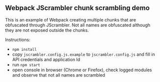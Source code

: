 Webpack JScrambler chunk scrambling demo
----------------------------------------

This is an example of Webpack creating multiple chunks that are obfuscated through JScrambler. Not all names are obfuscated although they are not exposed outside the chunks.

Instructions:

 * `npm install`
 * copy `jscrambler.config.js.example` to `jscrambler.config.js` and fill in API credentials and application Id
 * run `npm start`
 * open console in browser (Chrome or Firefox), check logged modules and observe that not all names are scrambled
